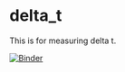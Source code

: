 # delta_t

This is for measuring delta t.

[![Binder](https://mybinder.org/badge_logo.svg)](https://mybinder.org/v2/gh/tobiaszjarosiewicz/binder_test/master)
